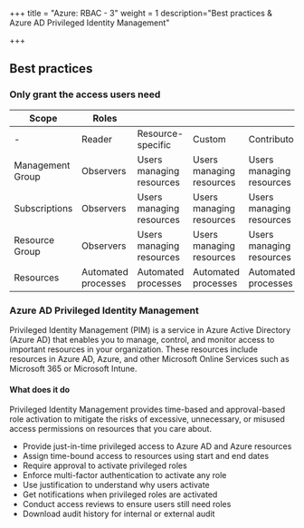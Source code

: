 +++
title = "Azure: RBAC - 3"
weight = 1
description="Best practices & Azure AD Privileged Identity Management"

+++

## Best practices 

### Only grant the access users need

Scope | Roles   | | | | |
------|--------|-------------------|--------|-------------|----|
-     | Reader | Resource-specific | Custom | Contributor | Owner|
Management Group | Observers | Users managing resources| Users managing resources| Users managing resources | Admins
Subscriptions | Observers | Users managing resources |  Users managing resources | Users managing resources| Admins
Resource Group | Observers | Users managing resources |  Users managing resources | Users managing resources |  Admins
Resources | Automated processes | Automated processes | Automated processes | Automated processes | Automated processes | 


### Azure AD Privileged Identity Management

Privileged Identity Management (PIM) is a service in Azure Active Directory (Azure AD) that enables you to manage, control, and monitor access to important resources in your organization. These resources include resources in Azure AD, Azure, and other Microsoft Online Services such as Microsoft 365 or Microsoft Intune.


#### What does it do

Privileged Identity Management provides time-based and approval-based role activation to mitigate the risks of excessive, unnecessary, or misused access permissions on resources that you care about.


- Provide just-in-time privileged access to Azure AD and Azure resources
- Assign time-bound access to resources using start and end dates
- Require approval to activate privileged roles
- Enforce multi-factor authentication to activate any role
- Use justification to understand why users activate
- Get notifications when privileged roles are activated
- Conduct access reviews to ensure users still need roles
- Download audit history for internal or external audit

